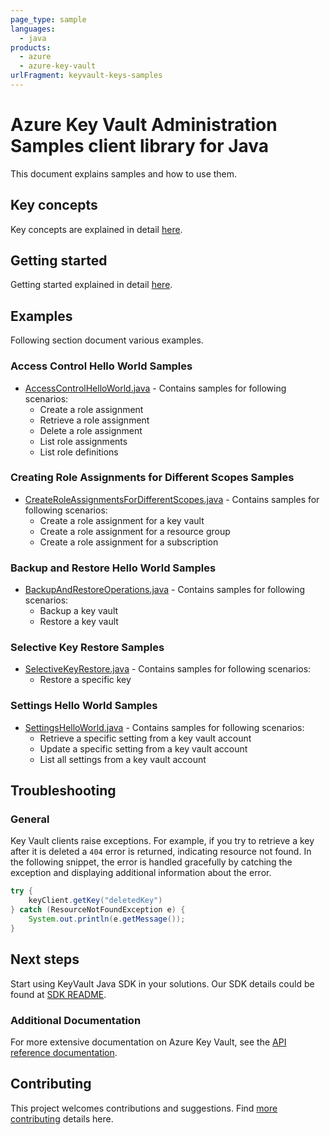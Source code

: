 ```yaml
---
page_type: sample
languages:
  - java
products:
  - azure
  - azure-key-vault
urlFragment: keyvault-keys-samples
---
```

# Azure Key Vault Administration Samples client library for Java

This document explains samples and how to use them.

## Key concepts

Key concepts are explained in detail [here][administration_readme_key_concepts].

## Getting started

Getting started explained in detail [here][administration_readme_getting_started].

## Examples

Following section document various examples.

### Access Control Hello World Samples

* [AccessControlHelloWorld.java][sample_access_control_hello_world] - Contains samples for following scenarios:
  * Create a role assignment
  * Retrieve a role assignment
  * Delete a role assignment
  * List role assignments
  * List role definitions

### Creating Role Assignments for Different Scopes Samples

* [CreateRoleAssignmentsForDifferentScopes.java][sample_create_role_assignments_for_different_scopes] - Contains samples for following scenarios:
  * Create a role assignment for a key vault
  * Create a role assignment for a resource group
  * Create a role assignment for a subscription

### Backup and Restore Hello World Samples

* [BackupAndRestoreOperations.java][sample_backup_restore_hello_world] - Contains samples for following scenarios:
  * Backup a key vault
  * Restore a key vault

### Selective Key Restore Samples

* [SelectiveKeyRestore.java][sample_selective_key_restore] - Contains samples for following scenarios:
  * Restore a specific key

### Settings Hello World Samples

* [SettingsHelloWorld.java][sample_settings_hello_world] - Contains samples for following scenarios:
  * Retrieve a specific setting from a key vault account
  * Update a specific setting from a key vault account
  * List all settings from a key vault account

## Troubleshooting

### General

Key Vault clients raise exceptions. For example, if you try to retrieve a key after it is deleted a `404` error is
returned, indicating resource not found. In the following snippet, the error is handled gracefully by catching the
exception and displaying additional information about the error.

```java
try {
    keyClient.getKey("deletedKey")
} catch (ResourceNotFoundException e) {
    System.out.println(e.getMessage());
}
```

## Next steps

Start using KeyVault Java SDK in your solutions. Our SDK details could be found at [SDK README][administration_readme].

### Additional Documentation

For more extensive documentation on Azure Key Vault, see the [API reference documentation][azure_keyvault_rest].

## Contributing

This project welcomes contributions and suggestions. Find [more contributing][administration_readme_contributing] details here.

<!-- LINKS -->
[administration_readme]: https://github.com/vcolin7/azure-sdk-for-java/blob/feature/vicolina/keyvault/v2/sdk/keyvault-v2/azure-security-keyvault-administration/README.md
[administration_readme_contributing]: https://github.com/vcolin7/azure-sdk-for-java/blob/feature/vicolina/keyvault/v2/sdk/keyvault-v2/azure-security-keyvault-administration/README.md#contributing
[administration_readme_getting_started]: https://github.com/vcolin7/azure-sdk-for-java/blob/feature/vicolina/keyvault/v2/sdk/keyvault-v2/azure-security-keyvault-administration/README.md#getting-started
[administration_readme_key_concepts]: https://github.com/vcolin7/azure-sdk-for-java/blob/feature/vicolina/keyvault/v2/sdk/keyvault-v2/azure-security-keyvault-administration/README.md#key-concepts
[azure_keyvault_rest]: https://learn.microsoft.com/rest/api/keyvault/
[sample_access_control_hello_world]: https://github.com/vcolin7/azure-sdk-for-java/blob/feature/vicolina/keyvault/v2/sdk/keyvault-v2/azure-security-keyvault-administration/src/samples/java/com/azure/v2/security/keyvault/administration/AccessControlHelloWorld.java
[sample_create_role_assignments_for_different_scopes]: https://github.com/vcolin7/azure-sdk-for-java/blob/feature/vicolina/keyvault/v2/sdk/keyvault-v2/azure-security-keyvault-administration/src/samples/java/com/azure/v2/security/keyvault/administration/CreateRoleAssignmentsForDifferentScopes.java
[sample_backup_restore_hello_world]: https://github.com/vcolin7/azure-sdk-for-java/blob/feature/vicolina/keyvault/v2/sdk/keyvault-v2/azure-security-keyvault-administration/src/samples/java/com/azure/v2/security/keyvault/administration/BackupAndRestoreHelloWorld.java
[sample_selective_key_restore]: https://github.com/vcolin7/azure-sdk-for-java/blob/feature/vicolina/keyvault/v2/sdk/keyvault-v2/azure-security-keyvault-administration/src/samples/java/com/azure/v2/security/keyvault/administration/SelectiveKeyRestore.java
[sample_settings_hello_world]: https://github.com/vcolin7/azure-sdk-for-java/blob/feature/vicolina/keyvault/v2/sdk/keyvault-v2/azure-security-keyvault-administration/src/samples/java/com/azure/v2/security/keyvault/administration/SettingsHelloWorld.java
